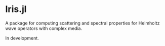 # Iris.jl

A package for computing scattering and spectral properties for Helmholtz wave operators with complex media.

In development.
